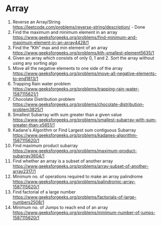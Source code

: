 # Array
1. Reverse an Array/String  
   https://leetcode.com/problems/reverse-string/description/ - Done
2. Find the maximum and minimum element in an array  
   https://www.geeksforgeeks.org/problems/find-minimum-and-maximum-element-in-an-array4428/1
3. Find the “Kth” max and min element of an array  
   https://www.geeksforgeeks.org/problems/kth-smallest-element5635/1
4. Given an array which consists of only 0, 1 and 2. Sort the array without using any sorting algo
5. Move all the negative elements to one side of the array  
   https://www.geeksforgeeks.org/problems/move-all-negative-elements-to-end1813/1
6. Trapping Rain water problem  
   https://www.geeksforgeeks.org/problems/trapping-rain-water-1587115621/1
7. Chocolate Distribution problem  
   https://www.geeksforgeeks.org/problems/chocolate-distribution-problem3825/1
8. Smallest Subarray with sum greater than a given value  
   https://www.geeksforgeeks.org/problems/smallest-subarray-with-sum-greater-than-x5651/1
9. Kadane's Algorithm or Find Largest sum contiguous Subarray  
   https://www.geeksforgeeks.org/problems/kadanes-algorithm-1587115620/1
10. Find maximum product subarray   
    https://www.geeksforgeeks.org/problems/maximum-product-subarray3604/1
11. Find whether an array is a subset of another array  
    https://www.geeksforgeeks.org/problems/array-subset-of-another-array2317/1
12. Minimum no. of operations required to make an array palindrome    
    https://www.geeksforgeeks.org/problems/palindromic-array-1587115620/1
13. Find factorial of a large number  
    https://www.geeksforgeeks.org/problems/factorials-of-large-numbers2508/1
14. Minimum no. of Jumps to reach end of an array  
    https://www.geeksforgeeks.org/problems/minimum-number-of-jumps-1587115620/1
